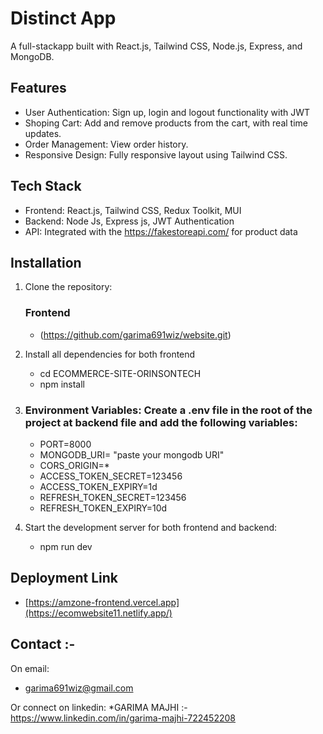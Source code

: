# Distinct App
A full-stackapp built with React.js, Tailwind CSS, Node.js, Express, and MongoDB. 

## Features

* User Authentication: Sign up, login and logout functionality with JWT
* Shoping Cart: Add and remove products from the cart, with real time updates.
* Order Management: View order history.
* Responsive Design: Fully responsive layout using Tailwind CSS.

## Tech Stack

* Frontend: React.js, Tailwind CSS, Redux Toolkit, MUI
* Backend: Node Js, Express js, JWT Authentication
* API: Integrated with the https://fakestoreapi.com/ for product data

## Installation

1. Clone the repository:
   ### Frontend
   * (https://github.com/garima691wiz/website.git)


2. Install all dependencies for both frontend
   * cd ECOMMERCE-SITE-ORINSONTECH
   * npm install
 
3. ### Environment Variables: Create a .env file in the root of the project at backend file and add the following variables:
   * PORT=8000
   * MONGODB_URI= "paste your mongodb URI"
   * CORS_ORIGIN=*
   * ACCESS_TOKEN_SECRET=123456
   * ACCESS_TOKEN_EXPIRY=1d
   * REFRESH_TOKEN_SECRET=123456
   * REFRESH_TOKEN_EXPIRY=10d
4. Start the development server for both frontend and backend:
   * npm run dev
  
  ## Deployment Link

  * [https://amzone-frontend.vercel.app](https://ecomwebsite11.netlify.app/)

  ## Contact :-
On email:
* garima691wiz@gmail.com

Or connect on linkedin:
*GARIMA MAJHI :- https://www.linkedin.com/in/garima-majhi-722452208
